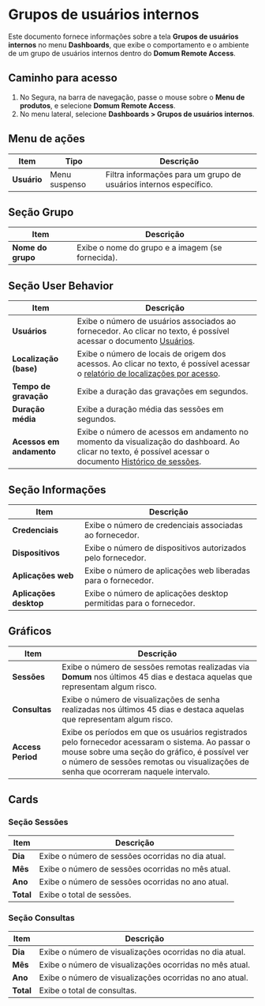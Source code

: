 # Grupos de usuários internos

Este documento fornece informações sobre a tela **Grupos de usuários internos** no menu **Dashboards**, que exibe o comportamento e o ambiente de um grupo de usuários internos dentro do **Domum Remote Access**.

## Caminho para acesso

1. No Segura, na barra de navegação, passe o mouse sobre o **Menu de produtos**, e selecione **Domum Remote Access**.  
2. No menu lateral, selecione **Dashboards \> Grupos de usuários internos**.

## Menu de ações

| Item | Tipo | Descrição |
| ---- | ---- | ---- |
| **Usuário** | Menu suspenso | Filtra informações para um grupo de usuários internos específico. |

## Seção Grupo

| Item | Descrição |
| ---- | ---- |
| **Nome do grupo** | Exibe o nome do grupo e a imagem (se fornecida). |

## Seção User Behavior

| Item | Descrição |
| ---- | ---- |
| **Usuários** | Exibe o número de usuários associados ao fornecedor. Ao clicar no texto, é possível acessar o documento [Usuários](/v4/docs/users-3).|
| **Localização (base)** | Exibe o número de locais de origem dos acessos. Ao clicar no texto, é possível acessar o [relatório de localizações por acesso](https://docs.Segura.io/v3-33/docs/pt/domum-access-report). |
| **Tempo de gravação** | Exibe a duração das gravações em segundos. |
| **Duração média** | Exibe a duração média das sessões em segundos. |
| **Acessos em andamento** | Exibe o número de acessos em andamento no momento da visualização do dashboard. Ao clicar no texto, é possível acessar o documento [Histórico de sessões](/v4/docs/domum-sessions-report). |

## Seção Informações

| Item | Descrição |
| ---- | ---- |
| **Credenciais** | Exibe o número de credenciais associadas ao fornecedor.  |
| **Dispositivos** | Exibe o número de dispositivos autorizados pelo fornecedor. |
| **Aplicações web**  | Exibe o número de aplicações web liberadas para o fornecedor. |
| **Aplicações desktop**  | Exibe o número de aplicações desktop permitidas para o fornecedor. |

## Gráficos

| Item | Descrição |
| ---- | ---- |
| **Sessões** | Exibe o número de sessões remotas realizadas via **Domum** nos últimos 45 dias e destaca aquelas que representam algum risco. |
| **Consultas** | Exibe o número de visualizações de senha realizadas nos últimos 45 dias e destaca aquelas que representam algum risco. |
| **Access Period** | Exibe os períodos em que os usuários registrados pelo fornecedor acessaram o sistema. Ao passar o mouse sobre uma seção do gráfico, é possível ver o número de sessões remotas ou visualizações de senha que ocorreram naquele intervalo. |

## Cards

### Seção Sessões

| Item | Descrição |
| ---- | ---- |
| **Dia** | Exibe o número de sessões ocorridas no dia atual. |
| **Mês** | Exibe o número de sessões ocorridas no mês atual. |
| **Ano** | Exibe o número de sessões ocorridas no ano atual. |
| **Total** | Exibe o total de sessões. |

### Seção Consultas

| Item | Descrição |
| ---- | ---- |
| **Dia** | Exibe o número de visualizações ocorridas no dia atual. |
| **Mês** | Exibe o número de visualizações ocorridas no mês atual. |
| **Ano** | Exibe o número de visualizações ocorridas no ano atual. |
| **Total** | Exibe o total de consultas. |